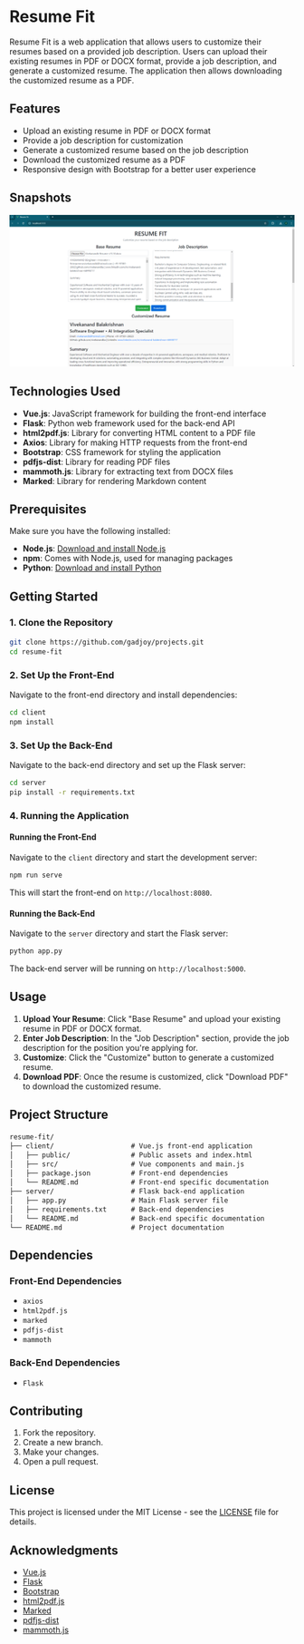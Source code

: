 # Resume Fit

Resume Fit is a web application that allows users to customize their resumes based on a provided job description. Users can upload their existing resumes in PDF or DOCX format, provide a job description, and generate a customized resume. The application then allows downloading the customized resume as a PDF.

## Features

- Upload an existing resume in PDF or DOCX format
- Provide a job description for customization
- Generate a customized resume based on the job description
- Download the customized resume as a PDF
- Responsive design with Bootstrap for a better user experience

## Snapshots
![image](media/Screenshot-resumeFit.png)

## Technologies Used

- **Vue.js**: JavaScript framework for building the front-end interface
- **Flask**: Python web framework used for the back-end API
- **html2pdf.js**: Library for converting HTML content to a PDF file
- **Axios**: Library for making HTTP requests from the front-end
- **Bootstrap**: CSS framework for styling the application
- **pdfjs-dist**: Library for reading PDF files
- **mammoth.js**: Library for extracting text from DOCX files
- **Marked**: Library for rendering Markdown content

## Prerequisites

Make sure you have the following installed:

- **Node.js**: [Download and install Node.js](https://nodejs.org/)
- **npm**: Comes with Node.js, used for managing packages
- **Python**: [Download and install Python](https://www.python.org/)

## Getting Started

### 1. Clone the Repository

```bash
git clone https://github.com/gadjoy/projects.git
cd resume-fit
```

### 2. Set Up the Front-End

Navigate to the front-end directory and install dependencies:

```bash
cd client
npm install
```

### 3. Set Up the Back-End

Navigate to the back-end directory and set up the Flask server:

```bash
cd server
pip install -r requirements.txt
```

### 4. Running the Application

#### Running the Front-End

Navigate to the `client` directory and start the development server:

```bash
npm run serve
```

This will start the front-end on `http://localhost:8080`.

#### Running the Back-End

Navigate to the `server` directory and start the Flask server:

```bash
python app.py
```

The back-end server will be running on `http://localhost:5000`.

## Usage

1. **Upload Your Resume**: Click "Base Resume" and upload your existing resume in PDF or DOCX format.
2. **Enter Job Description**: In the "Job Description" section, provide the job description for the position you're applying for.
3. **Customize**: Click the "Customize" button to generate a customized resume.
4. **Download PDF**: Once the resume is customized, click "Download PDF" to download the customized resume.

## Project Structure

```
resume-fit/
├── client/                   # Vue.js front-end application
│   ├── public/               # Public assets and index.html
│   ├── src/                  # Vue components and main.js
│   ├── package.json          # Front-end dependencies
│   └── README.md             # Front-end specific documentation
├── server/                   # Flask back-end application
│   ├── app.py                # Main Flask server file
│   ├── requirements.txt      # Back-end dependencies
│   └── README.md             # Back-end specific documentation
└── README.md                 # Project documentation
```

## Dependencies

### Front-End Dependencies

- `axios`
- `html2pdf.js`
- `marked`
- `pdfjs-dist`
- `mammoth`

### Back-End Dependencies

- `Flask`

## Contributing

1. Fork the repository.
2. Create a new branch.
3. Make your changes.
4. Open a pull request.

## License

This project is licensed under the MIT License - see the [LICENSE](LICENSE) file for details.

## Acknowledgments

- [Vue.js](https://vuejs.org/)
- [Flask](https://flask.palletsprojects.com/)
- [Bootstrap](https://getbootstrap.com/)
- [html2pdf.js](https://ekoopmans.github.io/html2pdf.js/)
- [Marked](https://marked.js.org/)
- [pdfjs-dist](https://mozilla.github.io/pdf.js/)
- [mammoth.js](https://github.com/mwilliamson/mammoth.js)